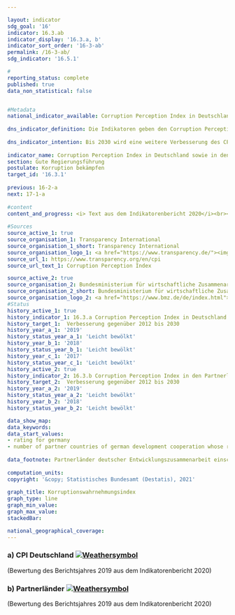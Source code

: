 ```yaml
---

layout: indicator    
sdg_goal: '16'    
indicator: 16.3.ab    
indicator_display: '16.3.a, b'    
indicator_sort_order: '16-3-ab'    
permalink: /16-3-ab/    
sdg_indicator: '16.5.1'    

#    
reporting_status: complete    
published: true    
data_non_statistical: false    


#Metadata    
national_indicator_available: Corruption Perception Index in Deutschland sowie in den Partnerländern der deutschen Entwicklungszusammenarbeit    
    
dns_indicator_definition: Die Indikatoren geben den Corruption Perception Index (CPI) von Transparency International für Deutschland (16.3.a) sowie die Anzahl der Partnerländer der deutschen Entwicklungszusammenarbeit, deren CPI sich im Vergleich zum Jahr 2012 verbessert hat (16.3.b), wieder. Der CPI misst, wie stark Korruption im öffentlichen Sektor in einem Land wahrgenommen wird.    
    
dns_indicator_intention: Bis 2030 wird eine weitere Verbesserung des CPI für Deutschland angestrebt. Zudem soll sich auch der CPI der Mehrzahl der Partnerländer der deutschen Entwicklungszusammenarbeit verbessern. Basisjahr ist dabei jeweils das Jahr 2012.    
    
indicator_name: Corruption Perception Index in Deutschland sowie in den Partnerländern der deutschen Entwicklungszusammenarbeit    
section: Gute Regierungsführung    
postulate: Korruption bekämpfen    
target_id: '16.3.1'    
    
previous: 16-2-a    
next: 17-1-a    
    
#content    
content_and_progress: <i> Text aus dem Indikatorenbericht 2020</i><br><br>Der CPI ist ein Kompositindikator, der auf unterschiedlichen Experten- sowie Unternehmensbefragungen zur Wahrnehmung von Korruption im öffentlichen Sektor basiert. Abhängig von der jeweiligen Befragung können unterschiedliche Verständnisse von Korruption zugrunde liegen und die Quellen für die Berechnung im Zeitablauf wechseln. In den Index werden Länder mit einbezogen, zu denen mindestens drei ausgewählte Befragungen vorliegen. Somit ist der CPI die am meisten Länder umfassende Übersichtsstudie zur wahrgenommen Korruption im öffentlichen Sektor.<br><br>Das Joint Research Centre der Europäischen Kommission weist in seiner Analyse des CPI darauf hin, dass bei der Interpretation der Ergebnisse die jeweilige statistische Signifikanz der Veränderung mitbetrachtet werden sollte und selbst bei statistisch signifikanten Unterschieden die Ergebnisse dieses Indikators mit Vorsicht zu interpretieren seien.<br><br>Deutschland hat sich im Vergleich zum Jahr 2012 von 79 auf 80 Punkte im Jahr 2019 verbessert. Dieser Wert hat sich gegenüber 2017 um einen Punkt verschlechtert, sodass Deutschland auf dem zehnten Platz des Rankings steht. Dabei ist diese Veränderung gegenüber 2012 nicht als statistisch signifikant (bei einem Signifikanzniveau von 5&nbsp;%) anzusehen.<br><br>Auch das Statistische Bundesamt erhebt im Rahmen der Zufriedenheitsbefragung zu behördlichen Dienstleistungen Daten zum Thema Korruption. Nach dieser hatten im Jahr 2019&nbsp;4,7&nbsp;% der Bevölkerung während ihres Kontakts mit öffentlichen Einrichtungen den Eindruck, dass Beschäftigte des öffentlichen Dienstes bestechlich wären. Bei der entsprechenden Umfrage unter Unternehmen hatten 4,0&nbsp;% der Unternehmen den Eindruck, dass Beschäftigte des öffentlichen Dienstes bestechlich wären.<br><br>Die Polizeiliche Kriminalstatistik (PKS) erfasst alle der Polizei bekannt gewordenen strafrechtlichen Sachverhalte. Im Jahr 2019 wurden 913 Fälle von Vorteilsannahme, Vorteilsgewährung sowie Bestechlichkeit und Bestechung im öffentlichen Sektor erfasst. Zudem werden in der PKS auch Fälle von Bestechlichkeit und Bestechung im geschäftlichen Verkehr sowie sogenannte Begleitdelikte der Korruption wie zum Beispiel Betrugs- und Untreuehandlungen, Urkundenfälschung, wettbewerbsbeschränkende Absprachen bei Ausschreibungen, Strafvereitelung, Falschbeurkundung im Amt und Verletzung des Dienstgeheimnisses ausgewiesen.<br><br>In Bezug auf die deutsche Entwicklungszusammenarbeit haben sich im Jahr 2019 im Vergleich zum Jahr 2012 insgesamt 43 der 85 durch den CPI bewerteten Partnerländer verbessert. Die Anzahl der sich positiv entwickelnden Partnerländer ist im betrachteten Zeitraum bis 2016 jedes Jahr gestiegen. Im Jahr 2017 ist die Anzahl leicht zurückgegangen und stagnierte in den Folgejahren. Eine statistisch signifikante Verbesserung (bei einem Signifikanzniveau von 5&nbsp;%) wiesen in 2019 gegenüber 2012&nbsp;20 Partnerländer der deutschen Entwicklungszusammenarbeit auf, im Vergleich dazu waren es 2014 sechs Partnerländer.    
    
#Sources    
source_active_1: true                    
source_organisation_1: Transparency International                    
source_organisation_1_short: Transparency International                    
source_organisation_logo_1: <a href="https://www.transparency.de/"><img src="https://g205sdgs.github.io/sdg-indicators/public/logos/ta.png" alt=" Transparency International" title="Klicken Sie hier um zu der Homepage der Organisation zu gelangen" /></a>                    
source_url_1: https://www.transparency.org/en/cpi                        
source_url_text_1: Corruption Perception Index                        

source_active_2: true                    
source_organisation_2: Bundesministerium für wirtschaftliche Zusammenarbeit und Entwicklung                    
source_organisation_2_short: Bundesministerium für wirtschaftliche Zusammenarbeit und Entwicklung (BMZ)                    
source_organisation_logo_2: <a href="https://www.bmz.de/de/index.html"><img src="https://g205sdgs.github.io/sdg-indicators/public/logos/bmz.png" alt=" Bundesministerium für wirtschaftliche Zusammenarbeit und Entwicklung (BMZ)" title="Klicken Sie hier um zu der Homepage der Organisation zu gelangen" /></a>                        
#Status    
history_active_1: true
history_indicator_1: 16.3.a Corruption Perception Index in Deutschland
history_target_1:  Verbesserung gegenüber 2012 bis 2030
history_year_a_1: '2019'                            
history_status_year_a_1: 'Leicht bewölkt'
history_year_b_1: '2018'                            
history_status_year_b_1: 'Leicht bewölkt'
history_year_c_1: '2017'                            
history_status_year_c_1: 'Leicht bewölkt'
history_active_2: true
history_indicator_2: 16.3.b Corruption Perception Index in den Partnerländern der deutschen Entwicklungszusammenarbeit
history_target_2:  Verbesserung gegenüber 2012 bis 2030
history_year_a_2: '2019'                            
history_status_year_a_2: 'Leicht bewölkt'
history_year_b_2: '2018'                            
history_status_year_b_2: 'Leicht bewölkt'    

data_show_map:     
data_keywords:    
data_start_values:     
- rating for germany
- number of partner countries of german development cooperation whose rating has improved compared with 2012
    
data_footnote: Partnerländer deutscher Entwicklungszusammenarbeit einschließlich Südsudan    
    
computation_units:     
copyright: '&copy; Statistisches Bundesamt (Destatis), 2021'
    
graph_title: Korruptionswahrnehmungsindex    
graph_type: line    
graph_min_value:     
graph_max_value:     
stackedBar:     

national_geographical_coverage:     
---    
```

<div>
  <div class="my-header">
    <h3>a) CPI Deutschland
      <a href="https://sustainabledevelopment-deutschland.github.io/status/"><img src="https://g205sdgs.github.io/sdg-indicators/public/Wettersymbole/Leicht bewölkt.png" title="Bei Fortsetzung der Entwicklung würde das Ziel voraussichtlich um mindestens 5&nbsp;%, aber maximal um 20&nbsp;% der Differenz zwischen Zielwert und aktuellem Wert verfehlt" alt="Weathersymbol" />
      </a>
    </h3>
  </div>
  <div class="my-header-note">
    <span> (Bewertung des Berichtsjahres 2019 aus dem Indikatorenbericht 2020)</span>
  </div>
</div>
<div>
  <div class="my-header">
    <h3>b) Partnerländer
      <a href="https://sustainabledevelopment-deutschland.github.io/status/"><img src="https://g205sdgs.github.io/sdg-indicators/public/Wettersymbole/Leicht bewölkt.png" title="Bei Fortsetzung der Entwicklung würde das Ziel voraussichtlich um mindestens 5&nbsp;%, aber maximal um 20&nbsp;% der Differenz zwischen Zielwert und aktuellem Wert verfehlt" alt="Weathersymbol" />
      </a>
    </h3>
  </div>
  <div class="my-header-note">
    <span> (Bewertung des Berichtsjahres 2019 aus dem Indikatorenbericht 2020)</span>
  </div>
</div>